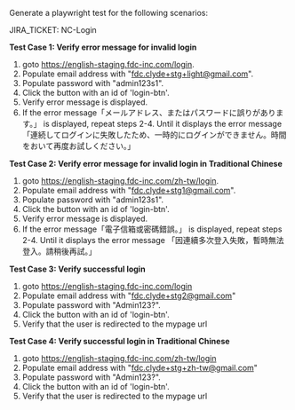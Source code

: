 Generate a playwright test for the following scenarios:

JIRA_TICKET: NC-Login

**Test Case 1: Verify error message for invalid login**
1. goto https://english-staging.fdc-inc.com/login.
2. Populate email address with "fdc.clyde+stg+light@gmail.com".
3. Populate password with "admin123s1".
4. Click the button with an id of 'login-btn'.
5. Verify error message is displayed.
5. If the error message「メールアドレス、またはパスワードに誤りがあります。」 is displayed, repeat steps 2-4. Until it displays the error message 「連続してログインに失敗したため、一時的にログインができません。時間をおいて再度お試しください。」

**Test Case 2: Verify error message for invalid login in Traditional Chinese**
1. goto https://english-staging.fdc-inc.com/zh-tw/login.
2. Populate email address with "fdc.clyde+stg1@gmail.com".
3. Populate password with "admin123s1".
4. Click the button with an id of 'login-btn'.
5. Verify error message is displayed.
5. If the error message「電子信箱或密碼錯誤。」 is displayed, repeat steps 2-4. Until it displays the error message 「因連續多次登入失敗，暫時無法登入。請稍後再試。」

**Test Case 3: Verify successful login**
1. goto https://english-staging.fdc-inc.com/login
2. Populate email address with "fdc.clyde+stg2@gmail.com"
3. Populate password with "Admin123?".
4. Click the button with an id of 'login-btn'.
5. Verify that the user is redirected to the mypage url 

**Test Case 4: Verify successful login in Traditional Chinese**
1. goto https://english-staging.fdc-inc.com/zh-tw/login
2. Populate email address with "fdc.clyde+stg+zh-tw@gmail.com"
3. Populate password with "Admin123?".
4. Click the button with an id of 'login-btn'.
5. Verify that the user is redirected to the mypage url 
